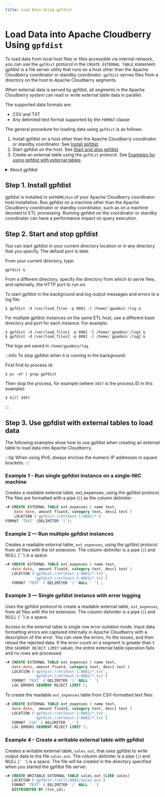```yaml
---
title: Load Data Using gpfdist
---
```


# Load Data into Apache Cloudberry Using `gpfdist`

To load data from local host files or files accessible via internal network, you can use the `gpfdist` protocol in the `CREATE EXTERNAL TABLE` statement. gpfdist is a file server utility that runs on a host other than the Apache Cloudberry coordinator or standby coordinator. `gpfdist` serves files from a directory on the host to Apache Cloudberry segments.

When external data is served by gpfdist, all segments in the Apache Cloudberry system can read or write external table data in parallel.

The supported data formats are:

- CSV and TXT
- Any delimited text format supported by the `FORMAT` clause
<!-- - XML and JSON (requires conversion to text format via YAML configuration file) -->

The general procedure for loading data using `gpfdist` is as follows:

1. Install gpfdist on a host other than the Apache Cloudberry coordinator or standby coordinator. See [Install gpfdist](#step-1-install-gpfdist).
2. Start gpfdist on the host. See [Start and stop gpfdist](#step-2-start-and-stop-gpfdist).
3. Create an external table using the `gpfdist` protocol. See [Examples for using gpfdist with external tables](#step-3-use-gpfdist-with-external-tables-to-load-data).

<details>
<summary>About gpfdist</summary>

## About gpfdist

Before using gpfdist, you might need to know how it works. This section provides an overview of gpfdist and how to use it with external tables.

### About gpfdist and external tables

The `gpfdist` file server utility is located in the `$GPHOME/bin` directory on your Apache Cloudberry coordinator host and on each segment host. When you start a `gpfdist` instance you specify a listen port and the path to a directory containing files to read or where files are to be written. For example, this command runs `gpfdist` in the background, listening on port `8801`, and serving files in the `/home/gpadmin/external_files` directory:

```shell
$ gpfdist -p 8801 -d /home/gpadmin/external_files &
```

The `CREATE EXTERNAL TABLE` command `LOCATION` clause connects an external table definition to one or more `gpfdist` instances. If the external table is readable, the `gpfdist` server reads data records from files from in specified directory, packs them into a block, and sends the block in a response to a Apache Cloudberry segment's request. The segments unpack rows that they receive and distribute the rows according to the external table's distribution policy. If the external table is a writable table, segments send blocks of rows in a request to gpfdist and gpfdist writes them to the external file.

External data files can contain rows in CSV format or any delimited text format supported by the `FORMAT` clause of the `CREATE EXTERNAL TABLE` command.

<!-- In addition, `gpfdist` can be configured with a YAML-formatted file to transform external data files between a supported text format and another format, for example XML or JSON. See <ref\> for an example that shows how to use `gpfdist` to read external XML files into a Apache Cloudberry readable external table. -->

For readable external tables, `gpfdist` uncompresses `gzip` (`.gz`) and `bzip2` (.`bz2`) files automatically. You can use the wildcard character (`*`) or other C-style pattern matching to denote multiple files to read. External files are assumed to be relative to the directory specified when you started the `gpfdist` instance.

### About gpfdist setup and performance

You can run `gpfdist` instances on multiple hosts and you can run multiple `gpfdist` instances on each host. This allows you to deploy `gpfdist` servers strategically so that you can attain fast data load and unload rates by utilizing all of the available network bandwidth and Apache Cloudberry's parallelism.

- Allow network traffic to use all ETL host network interfaces simultaneously. Run one instance of gpfdist for each interface on the ETL host, then declare the host name of each NIC in the `LOCATION` clause of your external table definition (see [Examples for Creating External Tables](#example-1---run-single-gpfdist-instance-on-a-single-nic-machine)).

- Divide external table data equally among multiple gpfdist instances on the ETL host. For example, on an ETL system with two NICs, run two gpfdist instances (one on each NIC) to optimize data load performance and divide the external table data files evenly between the two gpfdist servers.

:::tip
Use pipes (`|`) to separate formatted text when you submit files to gpfdist. Apache Cloudberry encloses comma-separated text strings in single or double quotes. gpfdist has to remove the quotes to parse the strings. Using pipes to separate formatted text avoids the extra step and improves performance.
:::

### Control segment parallelism

The `gp_external_max_segs` server configuration parameter controls the number of segment instances that can access a single gpfdist instance simultaneously. 64 is the default. You can set the number of segments such that some segments process external data files and some perform other database processing. Set this parameter in the `postgresql.conf` file of your coordinator instance.

</details>

## Step 1. Install gpfdist

gpfdist is installed in `$GPHOME/bin` of your Apache Cloudberry coordinator host installation. Run gpfdist on a machine other than the Apache Cloudberry coordinator or standby coordinator, such as on a machine devoted to ETL processing. Running gpfdist on the coordinator or standby coordinator can have a performance impact on query execution.

## Step 2. Start and stop gpfdist

You can start gpfdist in your current directory location or in any directory that you specify. The default port is `8080`.

From your current directory, type:

```shell
gpfdist &
```

From a different directory, specify the directory from which to serve files, and optionally, the HTTP port to run on.

To start gpfdist in the background and log output messages and errors to a log file:

```shell
$ gpfdist -d /var/load_files -p 8081 -l /home/`gpadmin`/log &
```

For multiple gpfdist instances on the same ETL host, use a different base directory and port for each instance. For example:

```shell
$ gpfdist -d /var/load_files1 -p 8081 -l /home/`gpadmin`/log1 &
$ gpfdist -d /var/load_files2 -p 8082 -l /home/`gpadmin`/log2 &
```

The logs are saved in `/home/gpadmin/log`.

:::info
To stop gpfdist when it is running in the background:

First find its process id:

```shell
$ ps -ef | grep gpfdist
```

Then stop the process, for example (where `3457` is the process ID in this example):

```shell
$ kill 3457
```
:::

## Step 3. Use gpfdist with external tables to load data

The following examples show how to use gpfdist when creating an external table to load data into Apache Cloudberry.

:::tip
When using IPv6, always enclose the numeric IP addresses in square brackets.
:::

### Example 1 - Run single gpfdist instance on a single-NIC machine

Creates a readable external table, ext_expenses, using the gpfdist protocol. The files are formatted with a pipe (`|`) as the column delimiter.

```sql
=# CREATE EXTERNAL TABLE ext_expenses ( name text,
    date date, amount float4, category text, desc1 text )
    LOCATION ('gpfdist://etlhost-1:8081/*')
FORMAT 'TEXT' (DELIMITER '|');
```

### Example 2 — Run multiple gpfdist instances

Creates a readable external table, `ext_expenses`, using the gpfdist protocol from all files with the txt extension. The column delimiter is a pipe (`|`) and NULL (' ') is a space.

```sql
=# CREATE EXTERNAL TABLE ext_expenses ( name text, 
   date date,  amount float4, category text, desc1 text ) 
   LOCATION ('gpfdist://etlhost-1:8081/*.txt', 
             'gpfdist://etlhost-2:8081/*.txt')
   FORMAT 'TEXT' ( DELIMITER '|' NULL ' ') ;
```

<!-- ### Example 3 — Run multiple gpfdists instances

Creates a readable external table, `ext_expenses`, from all files with the txt extension using the gpfdists protocol. The column delimiter is a pipe (`|`) and NULL (' ') is a space.

1. Run gpfdist with the `--ssl` option.
2. Run the following SQL command to create an external table.

```sql
=# CREATE EXTERNAL TABLE ext_expenses ( name text, 
   date date,  amount float4, category text, desc1 text ) 
   LOCATION ('gpfdists://etlhost-1:8081/*.txt', 
             'gpfdists://etlhost-2:8082/*.txt')
   FORMAT 'TEXT' ( DELIMITER '|' NULL ' ');
``` -->

### Example 3 — Single gpfdist instance with error logging

Uses the gpfdist protocol to create a readable external table, `ext_expenses`, from all files with the txt extension. The column delimiter is a pipe (`|`) and NULL (' ') is a space.

Access to the external table is single row error isolation mode. Input data formatting errors are captured internally in Apache Cloudberry with a description of the error. <!-- See Viewing Bad Rows in the Error Log for information about investigating error rows.--> You can view the errors, fix the issues, and then reload the rejected data. If the error count on a segment is greater than `5` (the `SEGMENT REJECT LIMIT` value), the entire external table operation fails and no rows are processed.

```sql
=# CREATE EXTERNAL TABLE ext_expenses ( name text, 
   date date, amount float4, category text, desc1 text ) 
   LOCATION ('gpfdist://etlhost-1:8081/*.txt', 
             'gpfdist://etlhost-2:8082/*.txt')
   FORMAT 'TEXT' ( DELIMITER '|' NULL ' ')
   LOG ERRORS SEGMENT REJECT LIMIT 5;
```

To create the readable `ext_expenses` table from CSV-formatted text files:

```sql
=# CREATE EXTERNAL TABLE ext_expenses ( name text, 
   date date,  amount float4, category text, desc1 text ) 
   LOCATION ('gpfdist://etlhost-1:8081/*.txt', 
             'gpfdist://etlhost-2:8082/*.txt')
   FORMAT 'CSV' ( DELIMITER ',' )
   LOG ERRORS SEGMENT REJECT LIMIT 5;
```

### Example 4 - Create a writable external table with gpfdist

Creates a writable external table,·`sales_out`, that uses gpfdist to write output data to the file `sales.out`. The column delimiter is a pipe (`|`) and NULL (`' '`) is a space. The file will be created in the directory specified when you started the gpfdist file server.

```sql
=# CREATE WRITABLE EXTERNAL TABLE sales_out (LIKE sales) 
   LOCATION ('gpfdist://etl1:8081/sales.out')
   FORMAT 'TEXT' ( DELIMITER '|' NULL ' ')
   DISTRIBUTED BY (txn_id);
```
